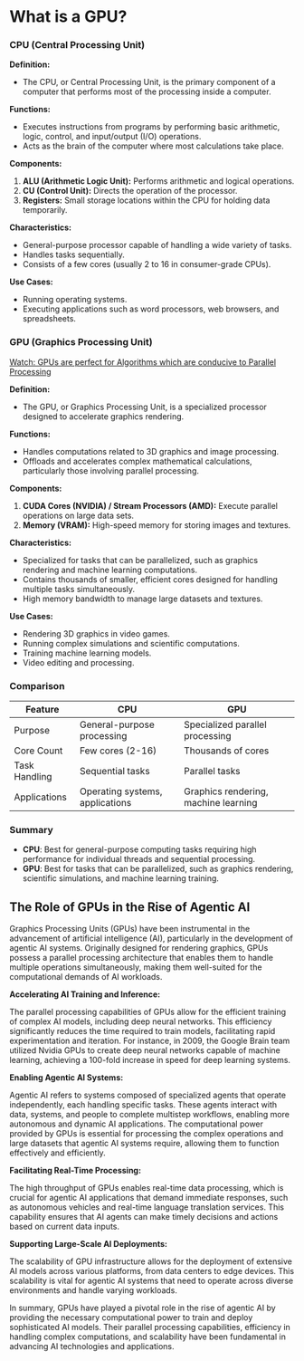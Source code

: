 # What is a GPU?

### CPU (Central Processing Unit)

**Definition:**

- The CPU, or Central Processing Unit, is the primary component of a computer that performs most of the processing inside a computer.

**Functions:**

- Executes instructions from programs by performing basic arithmetic, logic, control, and input/output (I/O) operations.
- Acts as the brain of the computer where most calculations take place.

**Components:**

1. **ALU (Arithmetic Logic Unit):** Performs arithmetic and logical operations.
2. **CU (Control Unit):** Directs the operation of the processor.
3. **Registers:** Small storage locations within the CPU for holding data temporarily.

**Characteristics:**

- General-purpose processor capable of handling a wide variety of tasks.
- Handles tasks sequentially.
- Consists of a few cores (usually 2 to 16 in consumer-grade CPUs).

**Use Cases:**

- Running operating systems.
- Executing applications such as word processors, web browsers, and spreadsheets.

### GPU (Graphics Processing Unit)

[Watch: GPUs are perfect for Algorithms which are conducive to Parallel Processing](https://www.facebook.com/share/r/CoGRFnMdUZyYNK1h/)

**Definition:**

- The GPU, or Graphics Processing Unit, is a specialized processor designed to accelerate graphics rendering.

**Functions:**

- Handles computations related to 3D graphics and image processing.
- Offloads and accelerates complex mathematical calculations, particularly those involving parallel processing.

**Components:**

1. **CUDA Cores (NVIDIA) / Stream Processors (AMD):** Execute parallel operations on large data sets.
2. **Memory (VRAM):** High-speed memory for storing images and textures.

**Characteristics:**

- Specialized for tasks that can be parallelized, such as graphics rendering and machine learning computations.
- Contains thousands of smaller, efficient cores designed for handling multiple tasks simultaneously.
- High memory bandwidth to manage large datasets and textures.

**Use Cases:**

- Rendering 3D graphics in video games.
- Running complex simulations and scientific computations.
- Training machine learning models.
- Video editing and processing.

### Comparison

| Feature       | CPU                             | GPU                                  |
| ------------- | ------------------------------- | ------------------------------------ |
| Purpose       | General-purpose processing      | Specialized parallel processing      |
| Core Count    | Few cores (2-16)                | Thousands of cores                   |
| Task Handling | Sequential tasks                | Parallel tasks                       |
| Applications  | Operating systems, applications | Graphics rendering, machine learning |

### Summary

- **CPU**: Best for general-purpose computing tasks requiring high performance for individual threads and sequential processing.
- **GPU**: Best for tasks that can be parallelized, such as graphics rendering, scientific simulations, and machine learning training.

## The Role of GPUs in the Rise of Agentic AI

Graphics Processing Units (GPUs) have been instrumental in the advancement of artificial intelligence (AI), particularly in the development of agentic AI systems. Originally designed for rendering graphics, GPUs possess a parallel processing architecture that enables them to handle multiple operations simultaneously, making them well-suited for the computational demands of AI workloads.

**Accelerating AI Training and Inference:**

The parallel processing capabilities of GPUs allow for the efficient training of complex AI models, including deep neural networks. This efficiency significantly reduces the time required to train models, facilitating rapid experimentation and iteration. For instance, in 2009, the Google Brain team utilized Nvidia GPUs to create deep neural networks capable of machine learning, achieving a 100-fold increase in speed for deep learning systems.

**Enabling Agentic AI Systems:**

Agentic AI refers to systems composed of specialized agents that operate independently, each handling specific tasks. These agents interact with data, systems, and people to complete multistep workflows, enabling more autonomous and dynamic AI applications. The computational power provided by GPUs is essential for processing the complex operations and large datasets that agentic AI systems require, allowing them to function effectively and efficiently.

**Facilitating Real-Time Processing:**

The high throughput of GPUs enables real-time data processing, which is crucial for agentic AI applications that demand immediate responses, such as autonomous vehicles and real-time language translation services. This capability ensures that AI agents can make timely decisions and actions based on current data inputs.

**Supporting Large-Scale AI Deployments:**

The scalability of GPU infrastructure allows for the deployment of extensive AI models across various platforms, from data centers to edge devices. This scalability is vital for agentic AI systems that need to operate across diverse environments and handle varying workloads.

In summary, GPUs have played a pivotal role in the rise of agentic AI by providing the necessary computational power to train and deploy sophisticated AI models. Their parallel processing capabilities, efficiency in handling complex computations, and scalability have been fundamental in advancing AI technologies and applications.
